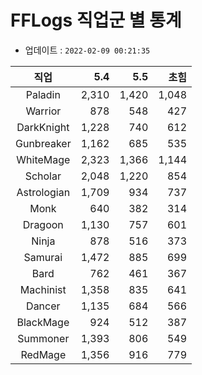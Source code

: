 # FFLogs 직업군 별 통계

- 업데이트 : `2022-02-09 00:21:35`

|직업|5.4|5.5|초힘|
|:-:|-:|-:|-:|
|Paladin|2,310|1,420|1,048|
|Warrior|878|548|427|
|DarkKnight|1,228|740|612|
|Gunbreaker|1,162|685|535|
|WhiteMage|2,323|1,366|1,144|
|Scholar|2,048|1,220|854|
|Astrologian|1,709|934|737|
|Monk|640|382|314|
|Dragoon|1,130|757|601|
|Ninja|878|516|373|
|Samurai|1,472|885|699|
|Bard|762|461|367|
|Machinist|1,358|835|641|
|Dancer|1,135|684|566|
|BlackMage|924|512|387|
|Summoner|1,393|806|549|
|RedMage|1,356|916|779|
